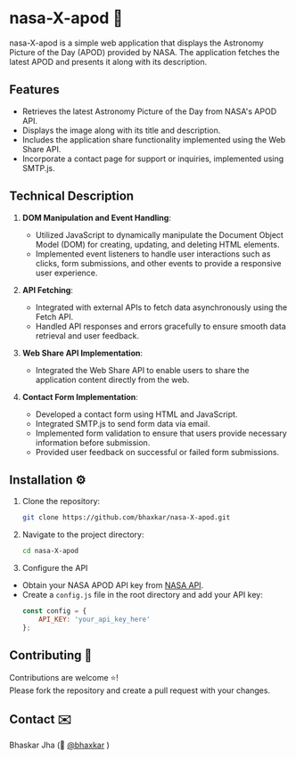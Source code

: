 # nasa-X-apod 🚀

nasa-X-apod is a simple web application that displays the Astronomy Picture of the Day (APOD) provided by NASA. The application fetches the latest APOD and presents it along with its description.

## Features

- Retrieves the latest Astronomy Picture of the Day from NASA's APOD API.
- Displays the image along with its title and description.
- Includes the application share functionality implemented using the Web Share API.
- Incorporate a contact page for support or inquiries, implemented using SMTP.js.

## Technical Description

1. **DOM Manipulation and Event Handling**:
    - Utilized JavaScript to dynamically manipulate the Document Object Model (DOM) for creating, updating, and deleting HTML elements.
    - Implemented event listeners to handle user interactions such as clicks, form submissions, and other events to provide a responsive user experience.

2. **API Fetching**:
    - Integrated with external APIs to fetch data asynchronously using the Fetch API.
    - Handled API responses and errors gracefully to ensure smooth data retrieval and user feedback.
3. **Web Share API Implementation**:
    - Integrated the Web Share API to enable users to share the application content directly from the web.

4. **Contact Form Implementation**:
    - Developed a contact form using HTML and JavaScript.
    - Integrated SMTP.js to send form data via email.
    - Implemented form validation to ensure that users provide necessary information before submission.
    - Provided user feedback on successful or failed form submissions.

## Installation ⚙️

1. Clone the repository:
    ```bash
    git clone https://github.com/bhaxkar/nasa-X-apod.git
    ```
2. Navigate to the project directory:
    ```bash
    cd nasa-X-apod
    ```
3. Configure the API
- Obtain your NASA APOD API key from [NASA API](https://api.nasa.gov/).
- Create a `config.js` file in the root directory and add your API key:
    ```javascript
    const config = {
        API_KEY: 'your_api_key_here'
    };
    ```
## Contributing 🚀

Contributions are welcome ⭐️!  
Please fork the repository and create a pull request with your changes.

## Contact ✉️

Bhaskar Jha (👾 [@bhaxkar](mailto:bhaskarjha.info@gmail.com)  )



